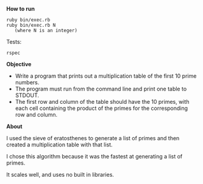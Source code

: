 **How to run**

    ruby bin/exec.rb
    ruby bin/exec.rb N
	   (where N is an integer)
Tests:

    rspec

    

**Objective**

 - Write a program that prints out a multiplication table of the first 10 prime numbers. 
 -  The program must run from the command line and print one table to STDOUT. 
 - The first row and column of the table should have the 10 primes, with each cell containing the product of the primes for the corresponding row and column.

**About**

I used the sieve of eratosthenes to generate a list of primes and then created a multiplication table with that list.

I chose this algorithm because it was the fastest at generating a list of primes. 

It scales well, and uses no built in libraries.  
